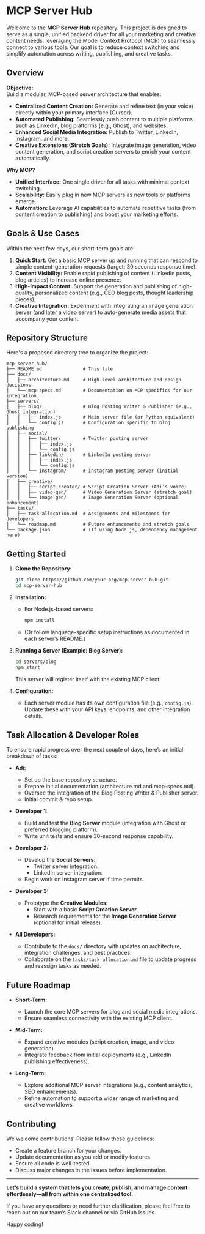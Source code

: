 # MCP Server Hub

Welcome to the **MCP Server Hub** repository. This project is designed to serve as a single, unified backend driver for all your marketing and creative content needs, leveraging the Model Context Protocol (MCP) to seamlessly connect to various tools. Our goal is to reduce context switching and simplify automation across writing, publishing, and creative tasks.

## Overview

**Objective:**  
Build a modular, MCP-based server architecture that enables:
- **Centralized Content Creation:** Generate and refine text (in your voice) directly within your primary interface (Cursor).
- **Automated Publishing:** Seamlessly push content to multiple platforms such as LinkedIn, blog platforms (e.g., Ghost), and websites.
- **Enhanced Social Media Integration:** Publish to Twitter, LinkedIn, Instagram, and more.
- **Creative Extensions (Stretch Goals):** Integrate image generation, video content generation, and script creation servers to enrich your content automatically.

**Why MCP?**  
- **Unified Interface:** One single driver for all tasks with minimal context switching.
- **Scalability:** Easily plug in new MCP servers as new tools or platforms emerge.
- **Automation:** Leverage AI capabilities to automate repetitive tasks (from content creation to publishing) and boost your marketing efforts.

## Goals & Use Cases

Within the next few days, our short-term goals are:
1. **Quick Start:** Get a basic MCP server up and running that can respond to simple content-generation requests (target: 30 seconds response time).
2. **Content Visibility:** Enable rapid publishing of content (LinkedIn posts, blog articles) to increase online presence.
3. **High-Impact Content:** Support the generation and publishing of high-quality, personalized content (e.g., CEO blog posts, thought leadership pieces).
4. **Creative Integration:** Experiment with integrating an image generation server (and later a video server) to auto-generate media assets that accompany your content.

## Repository Structure

Here's a proposed directory tree to organize the project:

```
mcp-server-hub/
├── README.md               # This file
├── docs/
│   ├── architecture.md     # High-level architecture and design decisions
│   └── mcp-specs.md        # Documentation on MCP specifics for our integration
├── servers/
│   ├── blog/               # Blog Posting Writer & Publisher (e.g., Ghost integration)
│   │   ├── index.js        # Main server file (or Python equivalent)
│   │   └── config.js       # Configuration specific to blog publishing
│   ├── social/
│   │   ├── twitter/        # Twitter posting server
│   │   │   ├── index.js
│   │   │   └── config.js
│   │   ├── linkedin/       # LinkedIn posting server
│   │   │   ├── index.js
│   │   │   └── config.js
│   │   └── instagram/      # Instagram posting server (initial version)
│   ├── creative/
│   │   ├── script-creator/ # Script Creation Server (Adi’s voice)
│   │   ├── video-gen/      # Video Generation Server (stretch goal)
│   │   └── image-gen/      # Image Generation Server (optional enhancement)
├── tasks/
│   ├── task-allocation.md  # Assignments and milestones for developers
│   └── roadmap.md          # Future enhancements and stretch goals
└── package.json            # (If using Node.js, dependency management here)
```

## Getting Started

1. **Clone the Repository:**
   ```bash
   git clone https://github.com/your-org/mcp-server-hub.git
   cd mcp-server-hub
   ```

2. **Installation:**
   - For Node.js-based servers:
     ```bash
     npm install
     ```
   - (Or follow language-specific setup instructions as documented in each server’s README.)

3. **Running a Server (Example: Blog Server):**
   ```bash
   cd servers/blog
   npm start
   ```
   This server will register itself with the existing MCP client.

4. **Configuration:**
   - Each server module has its own configuration file (e.g., `config.js`). Update these with your API keys, endpoints, and other integration details.

## Task Allocation & Developer Roles

To ensure rapid progress over the next couple of days, here’s an initial breakdown of tasks:

- **Adi:**  
  - Set up the base repository structure.
  - Prepare initial documentation (architecture.md and mcp-specs.md).
  - Oversee the integration of the Blog Posting Writer & Publisher server.
  - Initial commit & repo setup.

- **Developer 1:**  
  - Build and test the **Blog Server** module (integration with Ghost or preferred blogging platform).
  - Write unit tests and ensure 30-second response capability.

- **Developer 2:**  
  - Develop the **Social Servers**:
    - Twitter server integration.
    - LinkedIn server integration.
  - Begin work on Instagram server if time permits.

- **Developer 3:**  
  - Prototype the **Creative Modules**:
    - Start with a basic **Script Creation Server**.
    - Research requirements for the **Image Generation Server** (optional for initial release).

- **All Developers:**  
  - Contribute to the `docs/` directory with updates on architecture, integration challenges, and best practices.
  - Collaborate on the `tasks/task-allocation.md` file to update progress and reassign tasks as needed.

## Future Roadmap

- **Short-Term:**  
  - Launch the core MCP servers for blog and social media integrations.
  - Ensure seamless connectivity with the existing MCP client.

- **Mid-Term:**  
  - Expand creative modules (script creation, image, and video generation).
  - Integrate feedback from initial deployments (e.g., LinkedIn publishing effectiveness).

- **Long-Term:**  
  - Explore additional MCP server integrations (e.g., content analytics, SEO enhancements).
  - Refine automation to support a wider range of marketing and creative workflows.

## Contributing

We welcome contributions! Please follow these guidelines:
- Create a feature branch for your changes.
- Update documentation as you add or modify features.
- Ensure all code is well-tested.
- Discuss major changes in the issues before implementation.

---

**Let’s build a system that lets you create, publish, and manage content effortlessly—all from within one centralized tool.**

If you have any questions or need further clarification, please feel free to reach out on our team’s Slack channel or via GitHub Issues.

Happy coding!
